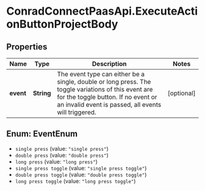 # ConradConnectPaasApi.ExecuteActionButtonProjectBody

## Properties
Name | Type | Description | Notes
------------ | ------------- | ------------- | -------------
**event** | **String** | The event type can either be a single, double or long press. The toggle variations of this event are for the toggle button. If no event or an invalid event is passed, all events will triggered.  | [optional] 

<a name="EventEnum"></a>
## Enum: EventEnum

* `single press` (value: `"single press"`)
* `double press` (value: `"double press"`)
* `long press` (value: `"long press"`)
* `single press toggle` (value: `"single press toggle"`)
* `double press toggle` (value: `"double press toggle"`)
* `long press toggle` (value: `"long press toggle"`)

